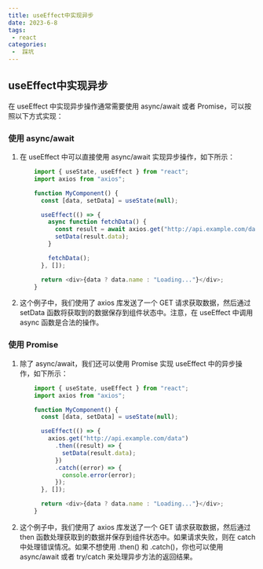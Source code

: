 ```yaml
---
title: useEffect中实现异步
date: 2023-6-8
tags:
 - react
categories:
 -  踩坑
--- 
```


## useEffect中实现异步

在 useEffect 中实现异步操作通常需要使用 async/await 或者 Promise，可以按照以下方式实现：

### **使用 async/await**

1. 在 useEffect 中可以直接使用 async/await 实现异步操作，如下所示：
    ```js
        import { useState, useEffect } from "react";
        import axios from "axios";

        function MyComponent() {
          const [data, setData] = useState(null);

          useEffect(() => {
            async function fetchData() {
              const result = await axios.get("http://api.example.com/data");
              setData(result.data);
            }

            fetchData();
          }, []);

          return <div>{data ? data.name : "Loading..."}</div>;
        }
    ```
2. 这个例子中，我们使用了 axios 库发送了一个 GET 请求获取数据，然后通过 setData 函数将获取到的数据保存到组件状态中。注意，在 useEffect 中调用 async 函数是合法的操作。

### **使用 Promise**    

1. 除了 async/await，我们还可以使用 Promise 实现 useEffect 中的异步操作，如下所示：
    ```js
        import { useState, useEffect } from "react";
        import axios from "axios";

        function MyComponent() {
          const [data, setData] = useState(null);

          useEffect(() => {
            axios.get("http://api.example.com/data")
              .then((result) => {
                setData(result.data);
              })
              .catch((error) => {
                console.error(error);
              });
          }, []);

          return <div>{data ? data.name : "Loading..."}</div>;
        }
    ```
2. 这个例子中，我们使用了 axios 库发送了一个 GET 请求获取数据，然后通过 then 函数处理获取到的数据并保存到组件状态中。如果请求失败，则在 catch 中处理错误情况。如果不想使用 .then() 和 .catch()，你也可以使用 async/await 或者 try/catch 来处理异步方法的返回结果。